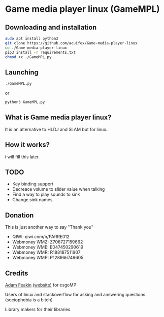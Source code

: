 # Game media player linux (GameMPL)

## Downloading and installation
```bash
sudo apt install python3
git clone https://github.com/acuifex/Game-media-player-linux
cd ./Game-media-player-linux
pip3 install -r requirements.txt
chmod +x ./GameMPL.py
```

## Launching

```bash
./GameMPL.py
```
or
```bash
python3 GameMPL.py
```

## What is Game media player linux?
It is an alternative to HLDJ and SLAM but for linux. 

## How it works?
i will fill this later.

## TODO
* Key binding support
* Decreace volume to slider value when talking
* Find a way to play sounds to sink
* Change sink names

## Donation
This is just another way to say "Thank you"
* QIWI: qiwi.com/n/PARRE012
* Webmoney WMZ: Z706727159662
* Webmoney WME: E047450290619
* Webmoney WMR: R188187511907
* Webmoney WMP: P128966749605

## Credits
[Adam Feakin](mailto:csgomp@csparker.uk) [(website)](https://csparker.uk/csgoMP/) for csgoMP

Users of linux and stackoverflow for asking and answering questions (sociophobia is a bitch)

Library makers for their libraries
